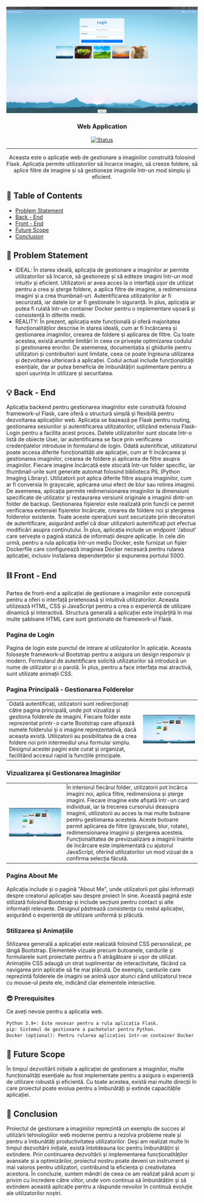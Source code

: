 <p align="center">
  <a href="" rel="noopener">
 <img src="static/images/ss1.png" alt="Project logo"></a>
</p>
<h3 align="center">Web Application</h3>

<div align="center">

[![Status](https://img.shields.io/badge/status-active-success.svg)]()

</div>

---

<p align="center"> Aceasta este o aplicație web de gestionare a imaginilor construită folosind Flask. Aplicația permite utilizatorilor să încarce imagini, să creeze foldere, să aplice filtre de imagine și să gestioneze imaginile într-un mod simplu și eficient.
    <br> 
</p>

## 📝 Table of Contents

- [Problem Statement](#problem_statement)
- [Back - End](#back-end)
- [Front - End](#frontend)
- [Future Scope](#future_scope)
- [Conclusion](#conclusion)

## 🧐 Problem Statement <a name = "problem_statement"></a>

- IDEAL: În starea ideală, aplicația de gestionare a imaginilor ar permite utilizatorilor să încarce, să gestioneze și să editeze imagini într-un mod intuitiv și eficient. Utilizatorii ar avea acces la o interfață ușor de utilizat pentru a crea și șterge foldere, a aplica filtre de imagine, a redimensiona imagini și a crea thumbnail-uri. Autentificarea utilizatorilor ar fi securizată, iar datele lor ar fi gestionate în siguranță. În plus, aplicația ar putea fi rulată într-un container Docker pentru o implementare ușoară și consistentă în diferite medii.
- REALITY: În prezent, aplicația este funcțională și oferă majoritatea funcționalităților descrise în starea ideală, cum ar fi încărcarea și gestionarea imaginilor, crearea de foldere și aplicarea de filtre. Cu toate acestea, există anumite limitări în ceea ce privește optimizarea codului și gestionarea erorilor. De asemenea, documentația și ghidurile pentru utilizatori și contribuitori sunt limitate, ceea ce poate îngreuna utilizarea și dezvoltarea ulterioară a aplicației. Codul actual include funcționalități esențiale, dar ar putea beneficia de îmbunătățiri suplimentare pentru a spori ușurința în utilizare și securitatea.

## 💡 Back - End <a name = "back-end"></a>

Aplicația backend pentru gestionarea imaginilor este construită folosind framework-ul Flask, care oferă o structură simplă și flexibilă pentru dezvoltarea aplicațiilor web. Aplicația se bazează pe Flask pentru routing, gestionarea sesiunilor și autentificarea utilizatorilor, utilizând extensia Flask-Login pentru a facilita acest proces. Datele utilizatorilor sunt stocate într-o listă de obiecte User, iar autentificarea se face prin verificarea credențialelor introduse în formularul de login. Odată autentificat, utilizatorul poate accesa diferite funcționalități ale aplicației, cum ar fi încărcarea și gestionarea imaginilor, crearea de foldere și aplicarea de filtre asupra imaginilor. Fiecare imagine încărcată este stocată într-un folder specific, iar thumbnail-urile sunt generate automat folosind biblioteca PIL (Python Imaging Library). Utilizatorii pot aplica diferite filtre asupra imaginilor, cum ar fi conversia în grayscale, aplicarea unui efect de blur sau rotirea imaginii. De asemenea, aplicația permite redimensionarea imaginilor la dimensiuni specificate de utilizator și restaurarea versiunii originale a imaginii dintr-un folder de backup. Gestionarea fișierelor este realizată prin funcții ce permit verificarea extensiei fișierelor încărcate, crearea de foldere noi și ștergerea folderelor existente. Toate aceste operațiuni sunt securizate prin decoratori de autentificare, asigurând astfel că doar utilizatorii autentificați pot efectua modificări asupra conținutului. În plus, aplicația include un endpoint '/about' care servește o pagină statică de informații despre aplicație. În cele din urmă, pentru a rula aplicația într-un mediu Docker, este furnizat un fișier Dockerfile care configurează imaginea Docker necesară pentru rularea aplicației, inclusiv instalarea dependențelor și expunerea portului 5000.

## ⛓️ Front - End <a name = "frontend"></a>

Partea de front-end a aplicației de gestionare a imaginilor este concepută pentru a oferi o interfață prietenoasă și intuitivă utilizatorilor. Aceasta utilizează HTML, CSS și JavaScript pentru a crea o experiență de utilizare dinamică și interactivă. Structura generală a aplicației este împărțită în mai multe șabloane HTML care sunt gestionate de framework-ul Flask.

 ### Pagina de Login
 
Pagina de login este punctul de intrare al utilizatorilor în aplicație. Aceasta folosește framework-ul Bootstrap pentru a asigura un design responsiv și modern. Formularul de autentificare solicită utilizatorilor să introducă un nume de utilizator și o parolă. În plus, pentru a face interfața mai atractivă, sunt utilizate animații CSS.

 ### Pagina Principală - Gestionarea Folderelor

<table>
<tr>
<td width="70%">
Odată autentificați, utilizatorii sunt redirecționați către pagina principală, unde pot vizualiza și gestiona folderele de imagini. Fiecare folder este reprezentat printr-o carte Bootstrap care afișează numele folderului și o imagine reprezentativă, dacă aceasta există. Utilizatorii au posibilitatea de a crea foldere noi prin intermediul unui formular simplu. Designul acestei pagini este curat și organizat, facilitând accesul rapid la funcțiile principale.
</td>
<td width="30%">
<img src="static/images/ss3.png" alt="Pagina Principala" style="width:100%;">
</td>
</tr>
</table>

### Vizualizarea și Gestionarea Imaginilor

<table>
<tr>
<td width="30%">
<img src="static/images/ss3.png" alt="Pagina Principala" style="width:100%;">
</td>
<td width="70%">
În interiorul fiecărui folder, utilizatorii pot încărca imagini noi, aplica filtre, redimensiona și șterge imagini. Fiecare imagine este afișată într-un card individual, iar la trecerea cursorului deasupra imaginii, utilizatorii au acces la mai multe butoane pentru gestionarea acesteia. Aceste butoane permit aplicarea de filtre (grayscale, blur, rotate), redimensionarea imaginii și ștergerea acesteia. Funcționalitatea de previzualizare a imaginii înainte de încărcare este implementată cu ajutorul JavaScript, oferind utilizatorilor un mod vizual de a confirma selecția făcută.
</td>
</tr>
</table>

 ### Pagina About Me

Aplicația include și o pagină "About Me", unde utilizatorii pot găsi informații despre creatorul aplicației sau despre proiect în sine. Această pagină este stilizată folosind Bootstrap și include secțiuni pentru contact și alte informații relevante. Designul păstrează consistența cu restul aplicației, asigurând o experiență de utilizare uniformă și plăcută.

 ### Stilizarea și Animațiile

Stilizarea generală a aplicației este realizată folosind CSS personalizat, pe lângă Bootstrap. Elementele vizuale precum butoanele, cardurile și formularele sunt proiectate pentru a fi atrăgătoare și ușor de utilizat. Animațiile CSS adaugă un strat suplimentar de interactivitate, făcând ca navigarea prin aplicație să fie mai plăcută. De exemplu, cardurile care reprezintă folderele de imagini se animă ușor atunci când utilizatorul trece cu mouse-ul peste ele, indicând clar elementele interactive.

### 😎 Prerequisites

Ce aveți nevoie pentru a aplicatia web.

    Python 3.9+: Este necesar pentru a rula aplicația Flask.
    pip: Sistemul de gestionare a pachetelor pentru Python.
    Docker (opțional): Pentru rularea aplicației într-un container Docker

## 🚀 Future Scope <a name = "future_scope"></a>

În timpul dezvoltării inițiale a aplicației de gestionare a imaginilor, multe funcționalități esențiale au fost implementate pentru a asigura o experiență de utilizare robustă și eficientă. Cu toate acestea, există mai multe direcții în care proiectul poate evolua pentru a îmbunătăți și extinde capacitățile aplicației.

## 🏁 Conclusion <a name = "conclusion"></a>

Proiectul de gestionare a imaginilor reprezintă un exemplu de succes al utilizării tehnologiilor web moderne pentru a rezolva probleme reale și pentru a îmbunătăți productivitatea utilizatorilor. Deși am realizat multe în timpul dezvoltării inițiale, există întotdeauna loc pentru îmbunătățiri și extindere. Prin continuarea dezvoltării și implementarea funcționalităților avansate și a optimizărilor, proiectul nostru poate deveni un instrument și mai valoros pentru utilizatori, contribuind la eficiența și creativitatea acestora. În concluzie, suntem mândri de ceea ce am realizat până acum și privim cu încredere către viitor, unde vom continua să îmbunătățim și să extindem această aplicație pentru a răspunde nevoilor în continuă evoluție ale utilizatorilor noștri.